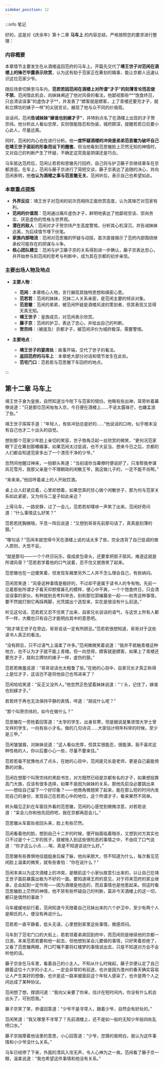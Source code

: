 ```yaml
---
sidebar_position: 12
---
```


:::info 笔记

好的，这是对《庆余年》第十二章 **马车上** 的内容总结，严格按照您的要求进行整理：

### 内容概要

本章情节主要发生在从酒楼返回范府的马车上。开篇先交代了**靖王世子对范闲在酒楼上的锋芒毕露表示欣赏**，认为这有助于范家正在筹划的婚事，能让京都人迅速认识这位范家少爷。

随后场景切换至马车内，**范若若因范闲在酒楼上对所谓“才子”的刻薄言论而忍俊不禁**。范闲借此机会，向妹妹阐述了他对风骨的看法，他鄙视那些**“饱食终日，只会清谈误事”的虚伪才子**，并发表了“嫖客就是嫖客，上了青楼还要充才子，就和立牌坊的婊子一样”的尖锐言论，展现了他与众不同的价值观。

谈话间，范闲**告诫妹妹“嫁谁也别嫁才子”**，并特别点名了在酒楼上出现的才子贺宗纬。他分析此人看似忠厚，实则很能隐忍和伪装，城府颇深，提醒若若日后要小心此人，尽量远离。

同时，范闲的内心也在进行分析。他**一度怀疑酒楼的冲突是弟弟范思辙为破坏自己在靖王世子面前的形象而设下的圈套**。但当他看到范思辙脸上茫然无知的神情时，又对自己的判断产生了怀疑，不确定这究竟是阴谋还是巧合。

马车抵达范府后，范闲让若若和思辙先行回府，自己则与护卫藤子京继续乘车在京都游逛。在车上，范闲与藤子京进行了简短交谈，藤子京表达了追随的决心，并向范闲表明，他**也认为酒楼之事与范思辙无关**。范闲听后，表示自己也希望如此。

### 本章重点提炼

*   **外界反应**：靖王世子对范闲的初次亮相持正面欣赏态度，认为其锋芒对范家有利。
*   **范闲的价值观**：范闲通过痛斥虚伪才子，鲜明地表达了他鄙视空谈、崇尚务实、厌恶虚伪的性格与世界观。
*   **潜在的敌人**：范闲对才子贺宗纬产生高度警惕，分析其心机深沉，并告诫妹妹远离，为后续情节埋下伏笔。
*   **家族内部暗流**：范闲对范思辙的怀疑与动摇，首次直接揭示了范府内部围绕继承权可能存在的阴谋与斗争。
*   **核心团队建立**：范闲与护卫藤子京的关系得到进一步确认，藤子京表达忠心，并开始参与到范闲的思考与判断中，成为其在京都的初步亲信。

### 主要出场人物及地点

*   **主要人物**：
    *   **范闲**：本章核心人物，言行展现其独特思想和缜密心思。
    *   **范若若**：范闲的妹妹，兄妹二人关系亲密，是范闲主要的倾诉对象。
    *   **范思辙**：范闲的弟弟，被范闲怀疑是酒楼风波的策划者，但其表现又显得天真无知。
    *   **靖王世子**：皇族成员，对范闲表示欣赏。
    *   **藤子京**：范闲的护卫，表达了忠心，并给出自己的判断。
    *   **贺宗纬**：（被提及）京都才子，被范闲评价为城府极深，需要警惕。

*   **主要地点**：
    *   **靖王世子的宴席处**：故事开端，交代了世子的看法。
    *   **返回范府的马车上**：本章绝大部分对话和情节发生在此处。
    *   **范宅门口**：范若若与范思辙下车回府的地点。

:::

## 第十二章 **马车上**

靖王世子身为皇族，自然知道当今陛下与范家的情份。他略有些出神，耳旁听着幕僚说道：“只是那位范闲匆匆入京，今日便在酒楼上……不说太露锋芒，也嫌孟浪了些。”

靖王世子挥挥手道：“年轻人，有些冲劲总是好的……”他说话的口吻，似乎根本没有自己也才二十出头的自觉。

想到那个范家少年脸上亲切的笑容，世子唇角泛起一丝欣赏的微笑，“更何况范家眼下正在筹划那樁婚事，如果范闲太过低调，也不大妥当，想来今日之后，京都的人们都会知道范家多出了一个漂亮干净的少爷。”

忽然间他醒过神来，一拍额头笑道：“当初请你当幕僚时便说好了，只准帮我参谋风花雪月，我那父亲是个不理朝政的闲散王爷，我这做儿子的，一定不能不肖啊。”

“来来来。”他招呼着桌上的人开始饮酒。

桌上众人赶紧应着，心里却想着，如果您真的甘心做个闲散世子，那为何与范家关系如此紧密，又为何与二皇子如此亲近？

上得马车，一路安静，过了一会儿，范若若却噗哧一声笑了出来。范闲好奇问道：“什么事情这么好笑？”

范若若抚胸微喘，平息一阵后说道：“又想到哥哥先前那句话了，真真是刻薄的狠。”

“哪句话？”范闲本就觉得今天在酒楼上说的话太多了些，完全违背了自己低调的做人原则，大觉不妥。

“就是那句——一个个终日玩乐，瘦成皮包骨头，还要拿把扇子扇风，难道这就是所谓风骨？”范若若学着他的口气说着，忍不住又抿唇笑了起来。

范思辙也在一边傻笑着，但发现车厢里另外二人并不怎么理会自己，有些纳闷。

范闲苦笑道：“风骨这种事情是极好的，不过却不是属于读书人的专有物。先前一见着那些所谓才子看天仰脖撑鼻孔的模样，便心中不爽，一个个饱食终日，只会清谈误事的家伙，有种就别去考科举去，别和那位郭编纂坐一起——权贵这种事情，要不然就打倒它再踩两脚，光凭摆出个造型来，实在是很没有什么前途。”

听见这句话，范若若又忍不住笑了出来，自家兄长说话的语气，与这世上所有人都不一样，大概也只有自己才能明白其中的意思吧。

“刚才靖王世子在旁边，哥哥说话一定有所顾忌。”范若若很想知道，哥哥对于这些读书人真正的看法。

“没有顾忌，只不过语气上温柔了许多。”范闲微微笑着说道：“我并不抵触青楼这种地方，也不认为才子就不能上青楼。但一向觉得，嫖客就是嫖客，如果上了青楼还要充才子，就和立牌坊的婊子一样，虚伪的狠。”

范若若微羞说道：“哥哥说话也太粗鲁了些。”在她的心目中，自家兄长才真正称得上是位才子，这话岂不是将他自己也骂进来了？

范闲哈哈笑道：“反正又没外人。”他忽然正色望着妹妹说道：“丫头，记住了，嫁谁也别嫁才子。”

若若终于再也无法保持平静的表情，啐道：“胡说什么呢？”

“那个叫贺宗纬的，如今在做什么？”

范思辙在一旁抢着回答道：“太学的学生，出身贫寒，但是据说是集贤馆大学士曾文祥的学生，一向有些小才名，做的几句诗词……大家估计明年科举的时候，至少是三甲。”

范闲皱皱眉，对妹妹说道：“这人看似忠厚，但其实很能忍，很能演，我不喜欢这种性格的人，你以后要小心一些，尽量不要来往。”

范若若毫不犹豫地点了点头，在她的心目中，范闲是兄长是老师，更是自己最能倚靠的对象。

范闲在想那个叫贺宗纬的黑脸书生，对方既然已经是京都有名的才子，如果想投靠高门大族，应该有很多选择，如果不是因为妹妹的关系，那他先前没必要跳出来——想给自己留下一个好印象？——他唇角微翘笑了起来，能在那么短的时间内发现自己的身份，发现自己在若若心中的地位，这个所谓才子，看来果然不简单。

转头瞄见正趴在车窗往外看的范思辙，范闲的心感觉到微微凉意，对若若说道：“呆会儿你和他先回府吧，我在京都再逛会儿。”

范思辙从车窗处收回头来，脸上有些茫然。

范闲看着他的脸，想到自己十二岁的时候，便开始面临着暗杀，又想到对方其实也只不过是个十二岁的孩子，就被拖入到这些很险恶的事情之中，不由叹了口气说道：“你才这么小点……唉，真是不知道该说什么好。”

范思辙有些畏惧地往姐姐身后躲了躲，他向来胆大，但不知道为什么，每次看见范闲脸上温柔的微笑，就有些害怕：“你在说什么？”

范闲本来以为这次酒楼上的冲突，是眼前这个小家伙故意引出来的，以让自己在靖王世子面前暴露出极为不好的一面。要知道靖王府的意见，对于将来范府的家业继承，总会起到一定作用——因为酒楼是他选的，而且事情也是他惹起来。但这时看范思辙脸上茫然的神情，他不禁有些怀疑自己的判断，莫非今天酒楼上的这一切，都只是偶然的事故？

马车缓缓地前行着，范闲知道今天随着自己兄妹出来的六个护卫中，至少有两个人是柳氏的人，便没有再说什么。

范若若一直平静着，低头无语，心里想到家里这些事情，微感烦闷。

马车到了范宅门口的大街上，若若领着弟弟回到府中，而范闲则是继续他的京都一日游。本来范若若要和他一起去，但他想到呆会儿要做的事情，只好笑着拒绝了，又看了范思辙两眼，开口叮嘱不要将红楼梦的事情说出去，只是不知道对方会不会听他的话。

藤子京坐在马车里，看着自己的小主人。不知从什么时候起，藤子京便认定了自己跟着这位十六岁的小主人，一定会非常的有前途，也许是因为澹州的春天确实容易让人产生美好的想像，也许是这一路来被面前这个年轻人感染了，也许是两个人之间达成了某种协议。

范闲想了想，撑颌问道：“我向父亲要了你来，估计在短时间内，你没有什么机会出头了，可别怨我。”

藤子京笑了笑，恭谨回答道：“少爷不是寻常人，跟着少爷，自然会有好处的。”

范闲笑道：“我又哪里不寻常了？先前酒楼上，还不是如一般的无知少年般四处乱喷口水。”

藤子京揣摩着他话里的意思，小心回答道：“少爷，您猜的我明白，我认为这件事情和小少爷没什么关系。”

马车已经停了下来，外面的清风入帘无声，令人心神为之一爽。范闲看了藤子京一眼，温柔说道：“我也希望这件事情和他没有关系。”

